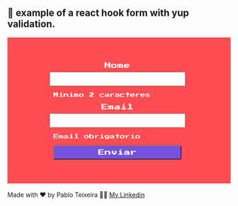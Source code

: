 
## :rocket: example of a react hook form with yup validation.


![png1](git-img/img1.png)

Made with ♥ by Pablo Teixeira :male_detective: [My Linkedin](https://www.linkedin.com/in/pablo-teixeira-30713777/)
